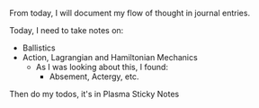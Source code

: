 From today, I will document my flow of thought in journal entries.

Today, I need to take notes on:
- Ballistics
- Action, Lagrangian and Hamiltonian Mechanics
	- As I was looking about this, I found:
		- Absement, Actergy, etc.

Then do my todos, it's in Plasma Sticky Notes